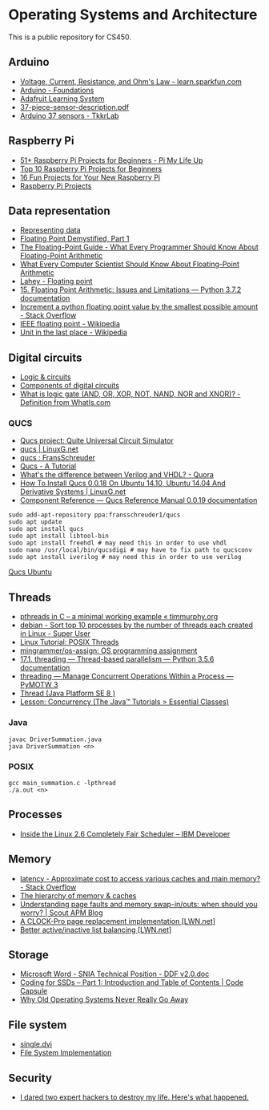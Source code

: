# Operating Systems and Architecture

This is a public repository for CS450.

## Arduino

- [Voltage, Current, Resistance, and Ohm's Law - learn.sparkfun.com](https://learn.sparkfun.com/tutorials/voltage-current-resistance-and-ohms-law)
- [Arduino - Foundations](https://www.arduino.cc/en/Tutorial/Foundations)
- [Adafruit Learning System](https://learn.adafruit.com/series/learn-arduino)
- [37-piece-sensor-description.pdf](https://katie.luther.edu/pluginfile.php/339520/mod_page/content/4/37-piece-sensor-description.pdf)
- [Arduino 37 sensors - TkkrLab](https://tkkrlab.nl/wiki/Arduino_37_sensors)

## Raspberry Pi

- [51+ Raspberry Pi Projects for Beginners - Pi My Life Up](https://pimylifeup.com/category/projects/beginner/)
- [Top 10 Raspberry Pi Projects for Beginners](https://lifehacker.com/top-10-raspberry-pi-projects-for-beginners-1791002723)
- [16 Fun Projects for Your New Raspberry Pi](https://gizmodo.com/16-fun-projects-for-your-new-raspberry-pi-1657769448)
- [Raspberry Pi Projects](https://www.instructables.com/id/Raspberry-Pi-Projects/)

## Data representation

- [Representing data](http://www.toves.org/books/datarep/)
- [Floating Point Demystified, Part 1](http://blog.reverberate.org/2014/09/what-every-computer-programmer-should.html)
- [The Floating-Point Guide - What Every Programmer Should Know About Floating-Point Arithmetic](http://floating-point-gui.de/)
- [What Every Computer Scientist Should Know About Floating-Point Arithmetic](https://docs.oracle.com/cd/E19957-01/806-3568/ncg_goldberg.html)
- [Lahey - Floating point](http://www.lahey.com/float.htm)
- [15. Floating Point Arithmetic: Issues and Limitations — Python 3.7.2 documentation](https://docs.python.org/3/tutorial/floatingpoint.html)
- [Increment a python floating point value by the smallest possible amount - Stack Overflow](http://stackoverflow.com/questions/6063755/increment-a-python-floating-point-value-by-the-smallest-possible-amount)
- [IEEE floating point - Wikipedia](https://en.wikipedia.org/wiki/IEEE_floating_point)
- [Unit in the last place - Wikipedia](https://en.wikipedia.org/wiki/Unit_in_the_last_place)

## Digital circuits

- [Logic & circuits](http://www.toves.org/books/logic/)
- [Components of digital circuits](http://www.toves.org/books/comps/)
- [What is logic gate (AND, OR, XOR, NOT, NAND, NOR and XNOR)? - Definition from WhatIs.com](https://whatis.techtarget.com/definition/logic-gate-AND-OR-XOR-NOT-NAND-NOR-and-XNOR)

### QUCS

- [Qucs project: Quite Universal Circuit Simulator](http://qucs.sourceforge.net/index.html)
- [qucs | LinuxG.net](http://linuxg.net/?s=qucs&submit=Go)
- [qucs : FransSchreuder](https://launchpad.net/~fransschreuder1/+archive/ubuntu/qucs)
- [Qucs - A Tutorial](http://qucs.sourceforge.net/docs/tutorial/digital.pdf)
- [What's the difference between Verilog and VHDL? - Quora](https://www.quora.com/Whats-the-difference-between-Verilog-and-VHDL)
- [How To Install Qucs 0.0.18 On Ubuntu 14.10, Ubuntu 14.04 And Derivative Systems | LinuxG.net](http://linuxg.net/how-to-install-qucs-0-0-18-on-ubuntu-14-10-ubuntu-14-04-and-derivative-systems/)
- [Component Reference — Qucs Reference Manual 0.0.19 documentation](http://qucs.github.io/qucs-manual/0.0.19/html-en/component_reference.html)

```
sudo add-apt-repository ppa:fransschreuder1/qucs
sudo apt update
sudo apt install qucs
sudo apt install libtool-bin
sudo apt install freehdl # may need this in order to use vhdl
sudo nano /usr/local/bin/qucsdigi # may have to fix path to qucsconv
sudo apt install iverilog # may need this in order to use verilog
```
[Qucs Ubuntu](https://www.youtube.com/watch?v=DZvP6CkWfdU)

## Threads

- [pthreads in C – a minimal working example « timmurphy.org](http://timmurphy.org/2010/05/04/pthreads-in-c-a-minimal-working-example/)
- [debian - Sort top 10 processes by the number of threads each created in Linux - Super User](https://superuser.com/questions/530291/sort-top-10-processes-by-the-number-of-threads-each-created-in-linux)
- [Linux Tutorial: POSIX Threads](http://www.yolinux.com/TUTORIALS/LinuxTutorialPosixThreads.html)
- [mingrammer/os-assign: OS programming assignment](https://github.com/mingrammer/os-assign)
- [17.1. threading — Thread-based parallelism — Python 3.5.6 documentation](https://docs.python.org/3.5/library/threading.html)
- [threading — Manage Concurrent Operations Within a Process — PyMOTW 3](https://pymotw.com/3/threading/)
- [Thread (Java Platform SE 8 )](https://docs.oracle.com/javase/8/docs/api/java/lang/Thread.html)
- [Lesson: Concurrency (The Java™ Tutorials > Essential Classes)](https://docs.oracle.com/javase/tutorial/essential/concurrency/)

### Java

```
javac DriverSummation.java
java DriverSummation <n>
```

### POSIX

```
gcc main_summation.c -lpthread
./a.out <n>
```

## Processes

- [Inside the Linux 2.6 Completely Fair Scheduler – IBM Developer](https://developer.ibm.com/tutorials/l-completely-fair-scheduler/)

## Memory

- [latency - Approximate cost to access various caches and main memory? - Stack Overflow](https://stackoverflow.com/questions/4087280/approximate-cost-to-access-various-caches-and-main-memory)
- [The hierarchy of memory & caches](http://www.toves.org/books/cache/index.html)
- [Understanding page faults and memory swap-in/outs: when should you worry? | Scout APM Blog](https://scoutapp.com/blog/understanding-page-faults-and-memory-swap-in-outs-when-should-you-worry)
- [A CLOCK-Pro page replacement implementation [LWN.net]](https://lwn.net/Articles/147879/)
- [Better active/inactive list balancing [LWN.net]](https://lwn.net/Articles/495543/)

## Storage

- [Microsoft Word - SNIA Technical Position - DDF v2.0.doc](http://www.snia.org/sites/default/files/SNIA_DDF_Technical_Position_v2.0.pdf)
- [Coding for SSDs – Part 1: Introduction and Table of Contents | Code Capsule](http://codecapsule.com/2014/02/12/coding-for-ssds-part-1-introduction-and-table-of-contents/)
- [Why Old Operating Systems Never Really Go Away](https://tedium.co/2017/04/20/obscure-operating-systems-os2-qnx/)

## File system

- [single.dvi](http://pages.cs.wisc.edu/~remzi/OSTEP/file-implementation.pdf)
- [File System Implementation](https://gcallah.github.io/OperatingSystems/FileImplementation.html)

## Security

- [I dared two expert hackers to destroy my life. Here's what happened.](https://splinternews.com/i-dared-two-expert-hackers-to-destroy-my-life-heres-wh-1793854995)
